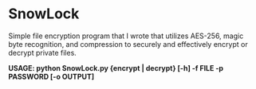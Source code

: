 # SnowLock
Simple file encryption program that I wrote that utilizes AES-256, magic byte recognition, and compression to securely and effectively encrypt or decrypt private files.

<b>USAGE:<b>
python SnowLock.py {encrypt | decrypt} [-h] -f FILE -p PASSWORD [-o OUTPUT]
